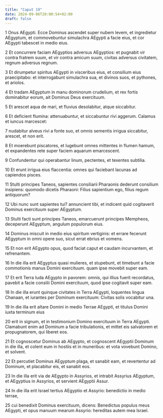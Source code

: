 ```yaml
---
title: "Caput 19"
date: 2024-09-06T20:00:54+02:00
draft: false
---
```



1 Onus AEgypti. Ecce Dominus ascendet super nubem levem, et ingredietur AEgyptum, et commovebuntur simulachra AEgypti a facie eius, et cor AEgypti tabescet in medio eius.

2 Et concurrere faciam AEgyptios adversus AEgyptios: et pugnabit vir contra fratrem suum, et vir contra amicum suum, civitas adversus civitatem, regnum adversus regnum.

3 Et dirumpetur spiritus AEgypti in visceribus eius, et consilium eius praecipitabo: et interrogabunt simulachra sua, et divinos suos, et pythones, et ariolos.

4 Et tradam AEgyptum in manu dominorum crudelium, et rex fortis dominabitur eorum, ait Dominus Deus exercituum.

5 Et arescet aqua de mari, et fluvius desolabitur, atque siccabitur.

6 Et deficient flumina: attenuabuntur, et siccabuntur rivi aggerum. Calamus et iuncus marcescet:

7 nudabitur alveus rivi a fonte suo, et omnis sementis irrigua siccabitur, arescet, et non erit.

8 Et moerebunt piscatores, et lugebunt omnes mittentes in flumen hamum, et expandentes rete super faciem aquarum emarcescent.

9 Confundentur qui operabantur linum, pectentes, et texentes subtilia.

10 Et erunt irrigua eius flaccentia: omnes qui faciebant lacunas ad capiendos pisces.

11 Stulti principes Taneos, sapientes consiliarii Pharaonis dederunt consilium insipiens: quomodo dicetis Pharaoni: Filius sapientium ego, filius regum antiquorum?

12 Ubi nunc sunt sapientes tui? annuncient tibi, et indicent quid cogitaverit Dominus exercituum super AEgyptum.

13 Stulti facti sunt principes Taneos, emarcuerunt principes Mempheos, deceperunt AEgyptum, angulum populorum eius.

14 Dominus miscuit in medio eius spiritum vertiginis: et errare fecerunt AEgyptum in omni opere suo, sicut errat ebrius et vomens.

15 Et non erit AEgypto opus, quod faciat caput et caudam incurvantem, et refrenantem.

16 In die illa erit AEgyptus quasi mulieres, et stupebunt, et timebunt a facie commotionis manus Domini exercituum. quam ipse movebit super eam.

17 Et erit Terra Iuda AEgypto in pavorem: omnis, qui illius fuerit recordatus, pavebit a facie consilii Domini exercituum, quod ipse cogitavit super eam.

18 In die illa erunt quinque civitates in Terra AEgypti, loquentes lingua Chanaan, et iurantes per Dominum exercituum: Civitas solis vocabitur una.

19 In die illa erit altare Domini in medio Terrae AEgypti, et titulus Domini iuxta terminum eius

20 erit in signum, et in testimonium Domino exercituum in Terra AEgypti. Clamabunt enim ad Dominum a facie tribulationis, et mittet eis salvatorem et propugnatorem, qui liberet eos.

21 Et cognoscetur Dominus ab AEgypto, et cognoscent AEgyptii Dominum in die illa, et colent eum in hostiis et in muneribus: et vota vovebunt Domino, et solvent.

22 Et percutiet Dominus AEgyptum plaga, et sanabit eam, et revertentur ad Dominum, et placabitur eis, et sanabit eos.

23 In die illa erit via de AEgypto in Assyrios, et intrabit Assyrius AEgyptum, et AEgyptius in Assyrios, et servient AEgyptii Assur.

24 In die illa erit Israel tertius AEgyptio et Assyrio: benedictio in medio terrae,

25 cui benedixit Dominus exercituum, dicens: Benedictus populus meus AEgypti, et opus manuum mearum Assyrio: hereditas autem mea Israel.

